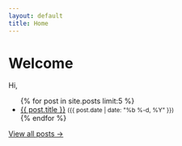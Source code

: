 ```yaml
---
layout: default
title: Home
---
```


# Welcome
Hi, 


<ul>
  {% for post in site.posts limit:5 %}
    <li>
      <a href="{{ post.url }}">{{ post.title }}</a>
      <small>({{ post.date | date: "%b %-d, %Y" }})</small>
    </li>
  {% endfor %}
</ul>

<p><a href="/archive">View all posts →</a></p>